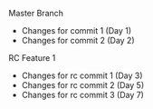 Master Branch

- Changes for commit 1 (Day 1)
- Changes for commit 2 (Day 2)


RC Feature 1

- Changes for rc commit 1 (Day 3)
- Changes for rc commit 2 (Day 5)
- Changes for rc commit 3 (Day 7)
